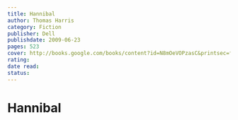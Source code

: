 ```yaml
---
title: Hannibal
author: Thomas Harris
category: Fiction
publisher: Dell
publishdate: 2009-06-23
pages: 523
cover: http://books.google.com/books/content?id=N8mOeVOPzasC&printsec=frontcover&img=1&zoom=1&edge=curl&source=gbs_api
rating:
date read:
status:
---
```

# Hannibal